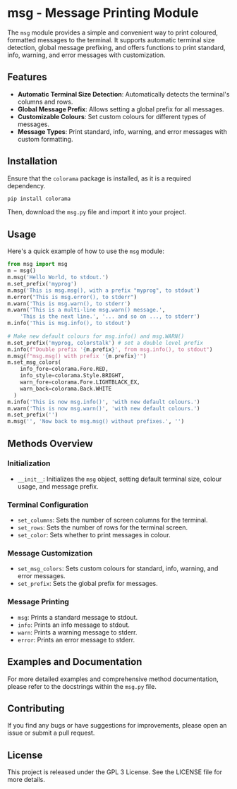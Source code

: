 # msg - Message Printing Module

The `msg` module provides a simple and convenient way to print coloured, formatted messages to the terminal. It supports automatic terminal size detection, global message prefixing, and offers functions to print standard, info, warning, and error messages with customization.

## Features

- **Automatic Terminal Size Detection**: Automatically detects the terminal's columns and rows.
- **Global Message Prefix**: Allows setting a global prefix for all messages.
- **Customizable Colours**: Set custom colours for different types of messages.
- **Message Types**: Print standard, info, warning, and error messages with custom formatting.

## Installation

Ensure that the `colorama` package is installed, as it is a required dependency.

```bash
pip install colorama
```

Then, download the `msg.py` file and import it into your project.

## Usage

Here's a quick example of how to use the `msg` module:

```python
from msg import msg
m = msg()
m.msg('Hello World, to stdout.')
m.set_prefix('myprog')
m.msg('This is msg.msg(), with a prefix "myprog", to stdout')
m.error("This is msg.error(), to stderr")
m.warn('This is msg.warn(), to stderr')
m.warn('This is a multi-line msg.warn() message.', 
    'This is the next line.', '... and so on ..., to stderr')
m.info('This is msg.info(), to stdout')
 
# Make new default colours for msg.info() and msg.WARN()
m.set_prefix('myprog, colorstalk') # set a double level prefix
m.info(f"Double prefix '{m.prefix}', from msg.info(), to stdout")
m.msg(f"msg.msg() with prefix '{m.prefix}'")
m.set_msg_colors(
    info_fore=colorama.Fore.RED, 
    info_style=colorama.Style.BRIGHT, 
    warn_fore=colorama.Fore.LIGHTBLACK_EX, 
    warn_back=colorama.Back.WHITE
  )
m.info('This is now msg.info()', 'with new default colours.')
m.warn('This is now msg.warn()', 'with new default colours.')
m.set_prefix('')
m.msg('', 'Now back to msg.msg() without prefixes.', '')
```

## Methods Overview

### Initialization

- `__init__`: Initializes the `msg` object, setting default terminal size, colour usage, and message prefix.

### Terminal Configuration

- `set_columns`: Sets the number of screen columns for the terminal.
- `set_rows`: Sets the number of rows for the terminal screen.
- `set_color`: Sets whether to print messages in colour.

### Message Customization

- `set_msg_colors`: Sets custom colours for standard, info, warning, and error messages.
- `set_prefix`: Sets the global prefix for messages.

### Message Printing

- `msg`: Prints a standard message to stdout.
- `info`: Prints an info message to stdout.
- `warn`: Prints a warning message to stderr.
- `error`: Prints an error message to stderr.

## Examples and Documentation

For more detailed examples and comprehensive method documentation, please refer to the docstrings within the `msg.py` file.

## Contributing

If you find any bugs or have suggestions for improvements, please open an issue or submit a pull request.

## License

This project is released under the GPL 3 License. See the LICENSE file for more details.
